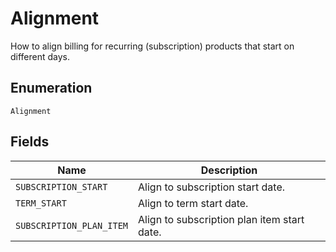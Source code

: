 # Alignment

How to align billing for recurring (subscription) products that start on different days.

## Enumeration

`Alignment`

## Fields

| Name | Description |
|  --- | --- |
| `SUBSCRIPTION_START` | Align to subscription start date. |
| `TERM_START` | Align to term start date. |
| `SUBSCRIPTION_PLAN_ITEM` | Align to subscription plan item start date. |
